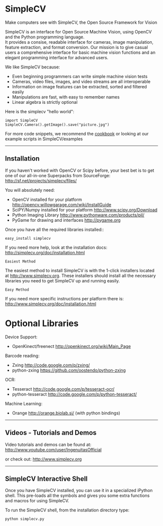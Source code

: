 SimpleCV
=============

Make computers see with SimpleCV, the Open Source Framework for Vision

SimpleCV is an interface for Open Source Machine Vision, using OpenCV and the Python programming language.    
It provides a consise, readable interface for cameras, image manipulation, feature extraction, and format conversion.  Our mission is to give casual users a comprehensive interface for basic machine vision functions and an elegant programming interface for advanced users.

We like SimpleCV because:

* Even beginning programmers can write simple machine vision tests
* Cameras, video files, images, and video streams are all interoperable
* Information on image features can be extracted, sorted and filtered easily
* Manipulations are fast, with easy to remember names
* Linear algebra is strictly optional

Here is the simplecv "hello world":

    import SimpleCV
    SimpleCV.Camera().getImage().save("picture.jpg")

For more code snippets, we recommend the [cookbook](http://simplecv.org/doc/cookbook.html) or looking at our example scripts in SimpleCV/examples


---------------------------
Installation
---------------------------

If you haven't worked with OpenCV or Scipy before, your best bet is to get
one of our all-in-one Superpacks from SourceForge: http://sf.net/projects/simplecv/files/

You will absolutely need:

* OpenCV installed for your platform http://opencv.willowgarage.com/wiki/InstallGuide
* SciPY/Numpy installed for your platform http://www.scipy.org/Download
* Python Imaging Library http://www.pythonware.com/products/pil/
* PyGame for drawing and interfaces http://pygame.org

Once you have all the required libraries installed::

    easy_install simplecv

If you need more help, look at the installation docs: http://simplecv.org/doc/installation.html


`Easiest Method`

The easiest method to install SimpleCV is with the 1-click installers
located at <http://www.simplecv.org>.  These installers should
install all the necessary libraries you need to get SimpleCV up and
running easily.


`Easy Method`

If you need more specific instructions per platform there is:
<http://www.simplecv.org/doc/installation.html>

Optional Libraries
==================
Device Support:

* OpenKinect/freenect <http://openkinect.org/wiki/Main_Page>

Barcode reading:

* Zxing http://code.google.com/p/zxing/
* python-zxing https://github.com/oostendo/python-zxing

OCR:

* Tesseract http://code.google.com/p/tesseract-ocr/
* python-tesseract http://code.google.com/p/python-tesseract/

Machine Learning:

* Orange http://orange.biolab.si/ (with python bindings)

---------------------------    
Videos - Tutorials and Demos
---------------------------
Video tutorials and demos can be found at:
http://www.youtube.com/user/IngenuitasOfficial

or check out:
http://www.simplecv.org


---------------------------
SimpleCV Interactive Shell
---------------------------

Once you have SimpleCV installed, you can use it in a specialized iPython
shell.  This pre-loads all the symbols and gives you some extra functions
and macros for using SimpleCV.

To run the SimpleCV shell, from the installation directory type:

    python simplecv.py 
    

